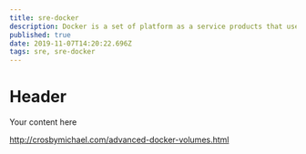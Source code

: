 ```yaml
---
title: sre-docker
description: Docker is a set of platform as a service products that use OS-level virtualization to deliver software in packages called containers
published: true
date: 2019-11-07T14:20:22.696Z
tags: sre, sre-docker
---
```


# Header
Your content here

http://crosbymichael.com/advanced-docker-volumes.html